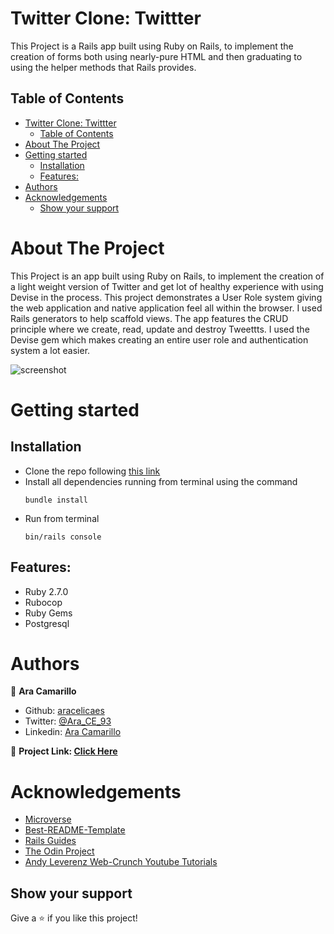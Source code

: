 <!-- PROJECT LOGO -->
# Twitter Clone: Twittter
This Project is a Rails app built using Ruby on Rails, to implement the creation of forms both using nearly-pure HTML and then graduating to using the helper methods that Rails provides.

<!-- TABLE OF CONTENTS -->
## Table of Contents
- [Twitter Clone: Twittter](#twitter-clone-twittter)
  - [Table of Contents](#table-of-contents)
- [About The Project](#about-the-project)
- [Getting started](#getting-started)
  - [Installation](#installation)
  - [Features:](#features)
- [Authors](#authors)
- [Acknowledgements](#acknowledgements)
  - [Show your support](#show-your-support)
<!-- ABOUT THE PROJECT -->
# About The Project
This Project is an app built using Ruby on Rails, to implement the creation of a light weight version of Twitter and get lot of healthy experience with using Devise in the process.
This project demonstrates a User Role system giving the web application and native application feel all within the browser. I used Rails generators to help scaffold views. The app features the CRUD principle where we create, read, update and destroy Tweettts. I used the Devise gem which makes creating an entire user role and authentication system a lot easier.

![screenshot](new_user.png)

<!-- GETTING STARTED -->
# Getting started
## Installation
* Clone the repo following [this link](https://github.com/aracelicaes/re-former)
* Install all dependencies running from terminal using the command <pre><code>bundle install
</code></pre>
* Run from terminal <pre><code>bin/rails console
</code></pre>

## Features:
* Ruby 2.7.0
* Rubocop
* Ruby Gems
* Postgresql

<!-- CONTACT -->
# Authors
👤 **Ara Camarillo**

- Github: [aracelicaes](https://github.com/jessicafarias)
- Twitter: [@Ara_CE_93](https://twitter.com/Ara_CE_93)
- Linkedin: [Ara Camarillo](www.linkedin.com/in/ara-camarillo)

📄 **Project Link: [Click Here](https://github.com/aracelicaes/twitter_clone/tree/develop)**
<!-- ACKNOWLEDGEMENTS -->
# Acknowledgements
- [Microverse](https://microverse.org)
- [Best-README-Template](https://github.com/othneildrew/Best-README-Template)
- [Rails Guides](https://guides.rubyonrails.org/)
- [The Odin Project](https://www.theodinproject.com/courses/ruby-on-rails/lessons/authentication#your-task)
- [Andy Leverenz Web-Crunch Youtube Tutorials](https://youtu.be/5gUysPm64a4)

## Show your support

Give a ⭐️ if you like this project!
